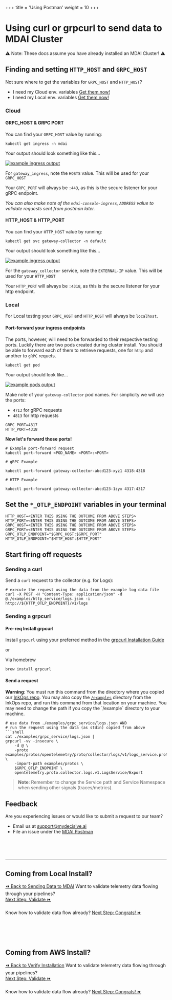 +++
title = 'Using Postman'
weight = 10
+++

#  Using curl or grpcurl to send data to MDAI Cluster

⚠️ Note: These docs assume you have already installed an MDAI Cluster! ⚠️

## Finding and setting `HTTP_HOST` and `GRPC_HOST`

Not sure where to get the variables for `GRPC_HOST` and `HTTP_HOST`?
* I need my Cloud env. variables [Get them now!](./README.md#cloud)
* I need my Local env. variables [Get them now!](./README.md#cloud)

### Cloud

#### GRPC_HOST & GRPC PORT

You can find your `GRPC_HOST` value by running:

```shell
kubectl get ingress -n mdai
```

Your output should look something like this...

<a href="./media/ingress-output.png" target="_blank">
  <img alt="example ingress output" src="./media/ingress-output.png" />
</a>

For `gateway_ingress`, note the `HOSTS` value. This will be used for your `GRPC_HOST`

Your `GRPC_PORT` will always be `:443`, as this is the secure listener for your gRPC endpoint.

*You can also make note of the `mdai-console-ingress`, `ADDRESS` value to validate requests sent from postman later.*

#### HTTP_HOST & HTTP_PORT

You can find your `HTTP_HOST` value by running:

```shell
kubectl get svc gateway-collector -n default
```

Your output should look something like this...

<a href="~/media/service-output.png" target="_blank">
  <img alt="example ingress output" src="./media/service-output.png" />
</a>


For the `gateway_collector` service, note the `EXTERNAL-IP` value. This will be used for your `HTTP_HOST`

Your `HTTP_PORT` will always be `:4318`, as this is the secure listener for your http endpoint.


### Local

For Local testing your `GRPC_HOST` and `HTTP_HOST` will always be `localhost`.


#### Port-forward your ingress endpoints

The ports, however, will need to be forwarded to their respective testing ports. Luckily there are two pods created during cluster install. You should be able to forward each of them to retrieve requests, one for `http` and another to `gRPC` requets.

```shell
kubectl get pod
```

Your output should look like...

<a href="./media/pods-output.png" target="_blank">
  <img alt="example pods output" src="./media/pods-output.png" />
</a>

Make note of your `gateway-collector` pod names. For simplicity we will use the ports:
* `4713` for gRPC requests
* `4813` for http requests

```shell
GRPC_PORT=4317
HTTP_PORT=4318
```


**Now let's forward those ports!**

```shell
# Example port-forward request
kubectl port-forward <POD_NAME> <PORT>:<PORT>

# gRPC Example

kubectl port-forward gateway-collector-abcd123-xyz1 4318:4318

# HTTP Example

kubectl port-forward gateway-collector-abcd123-1zyx 4317:4317
```


## Set the `*_OTLP_ENDPOINT` variables in your terminal

```shell
HTTP_HOST=<ENTER THIS USING THE OUTCOME FROM ABOVE STEPS>
HTTP_PORT=<ENTER THIS USING THE OUTCOME FROM ABOVE STEPS>
GRPC_HOST=<ENTER THIS USING THE OUTCOME FROM ABOVE STEPS>
GRPC_PORT=<ENTER THIS USING THE OUTCOME FROM ABOVE STEPS>
GRPC_OTLP_ENDPOINT="$GRPC_HOST:$GRPC_PORT"
HTTP_OTLP_ENDPOINT="$HTTP_HOST:$HTTP_PORT"
```

## Start firing off requests

### Sending a curl

Send a `curl` request to the collector (e.g. for Logs):

```shell
# execute the request using the data from the example log data file
curl -X POST -H "Content-Type: application/json" -d @./examples/http_service/logs.json -i http://${HTTP_OTLP_ENDPOINT}/v1/logs
```


### Sending a grpcurl

#### Pre-req Install grpcurl

Install `grpcurl` using your preferred method in the [grpcurl Installation Guide](https://github.com/fullstorydev/grpcurl)

or

Via homebrew
```shell
brew install grpcurl
```

#### Send a request

<div class="warning">
  <strong>Warning</strong>: You must run this command from the directory where you copied our <a href="https://github.com/DecisiveAI/mdai-inkops/tree/main" target="_blank">InkOps repo</a>. You may also copy the <a href="https://github.com/DecisiveAI/mdai-inkops/tree/main/examples" target="_blank"><code>/examples</code></a> directory from the InkOps repo, and run this command from that location on your machine. You may need to change the path if you copy the `/example` directory to your machine.
</div>

```shell
# use data from ./examples/grpc_service/logs.json AND
# run the request using the data (as stdin) copied from above
```shell
cat ./examples/grpc_service/logs.json |
grpcurl -vv -insecure \
    -d @ \
    -proto examples/protos/opentelemetry/proto/collector/logs/v1/logs_service.proto \
    -import-path examples/protos \
    $GRPC_OTLP_ENDPOINT \
    opentelemetry.proto.collector.logs.v1.LogsService/Export
```

> **Note**: Remember to change the Service path and Service Namespace when sending other signals (traces/metrics).


## Feedback

Are you experiencing issues or would like to submit a request to our team?
* Email us at <a href="mailto:support@mydecisive.ai" target="_blank">support@mydecisive.ai</a>
* File an issue under the <a href="https://github.com/DecisiveAI/postman/issues/new" target="_blank">MDAI Postman</a>


<br />
<br />
<br />

----


## Coming from Local Install?

<span class="left" style="width: 50%">
  <a href="./local/testing.md">⏪ Back to Sending Data to MDAI</a>
</span>
<span class="right" style="width: 50%">
  <span>Want to validate telemetry data flowing through your pipelines?</span>
  <br />
  <a href="./local/validate.md">Next Step: Validate ⏩</a>
  <br />
  <br />
  <span>Know how to validate data flow already?</span>
  <a href="congrats.md">Next Step: Congrats! ⏩</a>
</span>

<br />
<br />
<br />
<br />
<br />

## Coming from AWS Install?

<div>
  <span class="left" style="width: 50%">
    <a href="./aws/verify.md">⏪ Back to Verify Installation</a>
  </span>
  <span class="right" style="width: 50%">
    <span>Want to validate telemetry data flowing through your pipelines?</span>
    <br />
    <a href="./aws/validate.md">Next Step: Validate ⏩</a>
    <br />
    <br />
    <span>Know how to validate data flow already?</span>
    <a href="congrats.md">Next Step: Congrats! ⏩</a>
  </span>
</div>